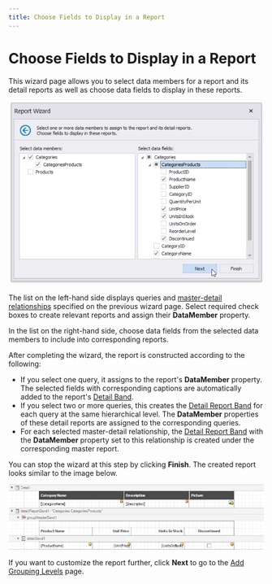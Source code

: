 ```yaml
---
title: Choose Fields to Display in a Report
---
```

# Choose Fields to Display in a Report

This wizard page allows you to select data members for a report and its detail reports as well as choose data fields to display in these reports.

![report-wizard-master-detail-select-fields](../../../../../../images/eurd-win-report-wizard-master-detail-select-fields.png)

The list on the left-hand side displays queries and [master-detail relationships](../../../create-popular-reports\create-a-master-detail-report-use-detail-report-bands.md) specified on the previous wizard page. Select required check boxes to create relevant reports and assign their **DataMember** property.

In the list on the right-hand side, choose data fields from the selected data members to include into corresponding reports.

After completing the wizard, the report is constructed according to the following:

* If you select one query, it assigns to the report's **DataMember** property. The selected fields with corresponding captions are automatically added to the report's [Detail Band](../../../introduction-to-banded-reports.md).
* If you select two or more queries, this creates the [Detail Report Band](../../../introduction-to-banded-reports.md) for each query at the same hierarchical level. The **DataMember** properties of these detail reports are assigned to the corresponding queries.
* For each selected master-detail relationship, the [Detail Report Band](../../../introduction-to-banded-reports.md) with the **DataMember** property set to this relationship is created under the corresponding master report.

You can stop the wizard at this step by clicking **Finish**. The created report looks similar to the image below.

![report-wizard-master-detail-select-fields-result](../../../../../../images/eurd-win-report-wizard-master-detail-select-fields-result.png)

If you want to customize the report further, click **Next** to go to the [Add Grouping Levels](add-grouping-levels.md) page.